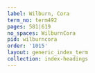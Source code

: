 ```yaml
---
label: Wilburn, Cora
term_no: term492
pages: 581|619
no_spaces: WilburnCora
pid: wilburncora
order: '1015'
layout: generic_index_term
collection: index-headings
---
```

